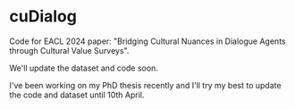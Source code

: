 # cuDialog
Code for EACL 2024 paper: "Bridging Cultural Nuances in Dialogue Agents through Cultural Value Surveys".

We'll update the dataset and code soon.

I've been working on my PhD thesis recently and I'll try my best to update the code and dataset until 10th April. 

